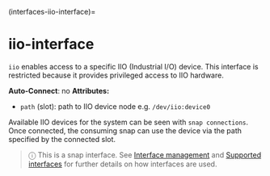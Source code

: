 (interfaces-iio-interface)=
# iio-interface

`iio` enables access to a specific IIO (Industrial I/O) device. This interface is restricted because it provides privileged access to IIO hardware.

**Auto-Connect**: no
**Attributes:**
  * `path` (slot): path to IIO device node e.g. `/dev/iio:device0`

Available IIO devices for the system can be seen with `snap connections`. Once connected, the consuming snap can use the device via the path specified by the connected slot.

> ⓘ  This is a snap interface. See [Interface management](/) and [Supported interfaces](/interfaces/index) for further details on how interfaces are used.

